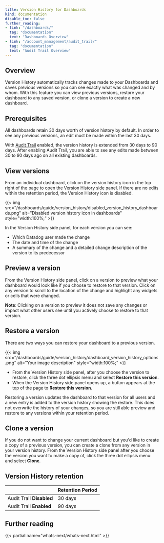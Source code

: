 ```yaml
---
title: Version History for Dashboards
kind: documentation
disable_toc: false
further_reading:
- link: "/dashboards/"
  tag: "documentation"
  text: "Dashboards Overview"
- link: "/account_management/audit_trail/"
  tag: "documentation"
  text: "Audit Trail Overview"
---
```


## Overview
Version History automatically tracks changes made to your Dashboards and saves previous versions so you can see exactly what was changed and by whom. With this feature you can view previous versions, restore your dashboard to any saved version, or clone a version to create a new dashboard.

## Prerequisites
All dashboards retain 30 days worth of version history by default. In order to see any previous versions, an edit must be made within the last 30 days. 

With [Audit Trail][1] enabled, the version history is extended from 30 days to 90 days. After enabling Audit Trail, you are able to see any edits made between 30 to 90 days ago on all existing dashboards. 

## View versions
From an individual dashboard, click on the version history icon in the top right of the page to open the Version History side panel. If there are no edits within the retention period, the Version History icon is disabled.

{{< img src="/dashboards/guide/version_history/disabled_version_history_dashboards.png" alt="Disabled version history icon in dashboards" style="width:100%;" >}}

In the Version History side panel, for each version you can see:
- Which Datadog user made the change
- The date and time of the change
- A summary of the change and a detailed change description of the version to its predecessor

## Preview a version
From the Version History side panel, click on a version to preview what your dashboard would look like if you choose to restore to that version. Click on any version to scroll to the location of the change and highlight any widgets or cells that were changed.

**Note**: Clicking on a version to preview it does not save any changes or impact what other users see until you actively choose to restore to that version.

## Restore a version
There are two ways you can restore your dashboard to a previous version.

{{< img src="/dashboards/guide/version_history/dashboard_version_history_options.png" alt="Your image description" style="width:100%;" >}}

- From the Version History side panel, after you choose the version to restore, click the three dot ellipsis menu and select **Restore this version**.
- When the Version History side panel opens up, a button appears at the top of the page to **Restore this version**.

Restoring a version updates the dashboard to that version for all users and a new entry is added to the version history showing the restore. This does not overwrite the history of your changes, so you are still able preview and restore to any versions within your retention period. 

## Clone a version
If you do not want to change your current dashboard but you'd like to create a copy of a previous version, you can create a clone from any version in your version history. From the Version History side panel after you choose the version you want to make a copy of, click the three dot ellipsis menu and select **Clone**.

## Version History retention

|                          | Retention Period    |
| -----------------------  | ------- |
| Audit Trail **Disabled** | 30 days |
| Audit Trail **Enabled**  | 90 days |


[1]:/account_management/audit_trail/

## Further reading

{{< partial name="whats-next/whats-next.html" >}}